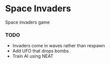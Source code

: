 # Space Invaders

Space invaders game

### TODO

- Invaders come in waves rather than respawn
- Add UFO that drops bombs
- Train AI using NEAT
